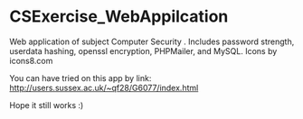 # CSExercise_WebAppilcation
Web application of subject Computer Security . Includes password strength, userdata hashing, openssl encryption, PHPMailer, and MySQL. Icons by icons8.com

You can have tried on this app by link: 
http://users.sussex.ac.uk/~qf28/G6077/index.html

Hope it still works :)
